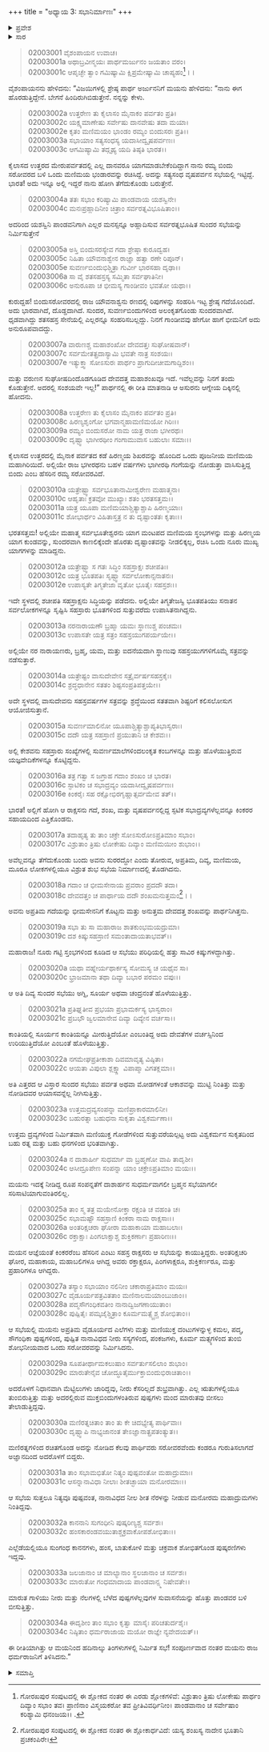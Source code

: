 +++
title = "ಅಧ್ಯಾಯ 3: ಸಭಾನಿರ್ಮಾಣಃ"
+++

<details><summary>ಪ್ರವೇಶ</summary>


।।   ಓಂ ಓಂ ನಮೋ ನಾರಾಯಣಾಯ।।   ಶ್ರೀ ವೇದವ್ಯಾಸಾಯ ನಮಃ ।।

ಶ್ರೀ ಕೃಷ್ಣದ್ವೈಪಾಯನ ವೇದವ್ಯಾಸ ವಿರಚಿತ  

**ಶ್ರೀ ಮಹಾಭಾರತ**

**ಸಭಾ ಪರ್ವ**

**ಸಭಾಕ್ರಿಯಾ ಪರ್ವ**

**ಅಧ್ಯಾಯ 3**

</details>


<details><summary>ಸಾರ</summary>

ಮಯಸಭೆಯ ನಿರ್ಮಾಣ (1-34).

</details>


> 02003001 ವೈಶಂಪಾಯನ ಉವಾಚ।  
02003001a ಅಥಾಬ್ರವೀನ್ಮಯಃ ಪಾರ್ಥಮರ್ಜುನಂ ಜಯತಾಂ ವರಂ।  
02003001c ಆಪೃಚ್ಛೇ ತ್ವಾಂ ಗಮಿಷ್ಯಾಮಿ ಕ್ಷಿಪ್ರಮೇಷ್ಯಾಮಿ ಚಾಪ್ಯಹಂ[^1]।।

ವೈಶಂಪಾಯನನು ಹೇಳಿದನು: “ವಿಜಯಿಗಳಲ್ಲಿ ಶ್ರೇಷ್ಠ ಪಾರ್ಥ ಅರ್ಜುನನಿಗೆ ಮಯನು ಹೇಳಿದನು: “ನಾನು ಈಗ ಹೊರಡುತ್ತಿದ್ದೇನೆ. ಬೇಗನೆ ಹಿಂದಿರುಗಿಬಿಡುತ್ತೇನೆ. ನನ್ನನ್ನು ಕೇಳು.

> 02003002a ಉತ್ತರೇಣ ತು ಕೈಲಾಸಂ ಮೈನಾಕಂ ಪರ್ವತಂ ಪ್ರತಿ।  
02003002c ಯಕ್ಷ್ಯಮಾಣೇಷು ಸರ್ವೇಷು ದಾನವೇಷು ತದಾ ಮಯಾ।  
02003002e ಕೃತಂ ಮಣಿಮಯಂ ಭಾಂಡಂ ರಮ್ಯಂ ಬಿಂದುಸರಃ ಪ್ರತಿ।।  
02003003a ಸಭಾಯಾಂ ಸತ್ಯಸಂಧಸ್ಯ ಯದಾಸೀದ್ವೃಷಪರ್ವಣಃ।  
02003003c ಆಗಮಿಷ್ಯಾಮಿ ತದ್ಗೃಹ್ಯ ಯದಿ ತಿಷ್ಠತಿ ಭಾರತ।।

ಕೈಲಾಸದ ಉತ್ತರದ ಮೇರುಪರ್ವತದಲ್ಲಿ ಎಲ್ಲ ದಾನವರೂ ಯಾಗಮಾಡಬೇಕೆಂದಿದ್ದಾಗ ನಾನು ರಮ್ಯ ಬಿಂದು ಸರೋವರದ ಬಳಿ ಒಂದು ಮಣಿಮಯ ಭಂಡಾರವನ್ನು ರಚಿಸಿದ್ದೆ. ಅದನ್ನು ಸತ್ಯಸಂಧ ವೃಷಪರ್ವನ ಸಭೆಯಲ್ಲಿ ಇಟ್ಟಿದ್ದೆ. ಭಾರತ! ಅದು ಇನ್ನೂ ಅಲ್ಲಿ ಇದ್ದರೆ ನಾನು ಹೋಗಿ ತೆಗೆದುಕೊಂಡು ಬರುತ್ತೇನೆ.

> 02003004a ತತಃ ಸಭಾಂ ಕರಿಷ್ಯಾಮಿ ಪಾಂಡವಾಯ ಯಶಸ್ವಿನೇ।  
02003004c ಮನಃಪ್ರಹ್ಲಾದಿನೀಂ ಚಿತ್ರಾಂ ಸರ್ವರತ್ನವಿಭೂಷಿತಾಂ।।

ಅದರಿಂದ ಯಶಸ್ವಿನಿ ಪಾಂಡವನಿಗಾಗಿ ಎಲ್ಲರ ಮನಸ್ಸನ್ನೂ ಅಹ್ಲಾದಿಸುವ ಸರ್ವರತ್ನಭೂಷಿತ ಸುಂದರ ಸಭೆಯನ್ನು ನಿರ್ಮಿಸುತ್ತೇನೆ

> 02003005a ಅಸ್ತಿ ಬಿಂದುಸರಸ್ಯೇವ ಗದಾ ಶ್ರೇಷ್ಠಾ ಕುರೂದ್ವಹ।  
02003005c ನಿಹಿತಾ ಯೌವನಾಶ್ವೇನ ರಾಜ್ಞಾ ಹತ್ವಾ ರಣೇ ರಿಪೂನ್।  
02003005e ಸುವರ್ಣಬಿಂದುಭಿಶ್ಚಿತ್ರಾ ಗುರ್ವೀ ಭಾರಸಹಾ ದೃಢಾ।।  
02003006a ಸಾ ವೈ ಶತಸಹಸ್ರಸ್ಯ ಸಮ್ಮಿತಾ ಸರ್ವಘಾತಿನೀ।  
02003006c ಅನುರೂಪಾ ಚ ಭೀಮಸ್ಯ ಗಾಂಡೀವಂ ಭವತೋ ಯಥಾ।।

ಕುರುದ್ದಹ! ಬಿಂದುಸರೋವರದಲ್ಲಿ ರಾಜ ಯೌವನಾಶ್ವನು ರಣದಲ್ಲಿ ರಿಪುಗಳನ್ನು ಸಂಹರಿಸಿ ಇಟ್ಟ ಶ್ರೇಷ್ಠ ಗದೆಯೊಂದಿದೆ. ಅದು ಭಾರವಾಗಿದೆ, ದೊಡ್ಡದಾಗಿದೆ. ಸುಂದರ, ಸುವರ್ಣಬಿಂದುಗಳಿಂದ ಅಲಂಕೃತಗೊಂಡು ಸುಂದರವಾಗಿದೆ. ಧೃಡವಾಗಿದ್ದು ಶತಸಹಸ್ರ ಸೇನೆಯಲ್ಲಿ ಎಲ್ಲರನ್ನೂ ಸಂಹರಿಸಬಲ್ಲದ್ದು. ನಿನಗೆ ಗಾಂಡೀವವು ಹೇಗೋ ಹಾಗೆ ಭೀಮನಿಗೆ ಅದು ಅನುರೂಪವಾದದ್ದು.

> 02003007a ವಾರುಣಶ್ಚ ಮಹಾಶಂಖೋ ದೇವದತ್ತಃ ಸುಘೋಷವಾನ್।  
02003007c ಸರ್ವಮೇತತ್ಪ್ರದಾಸ್ಯಾಮಿ ಭವತೇ ನಾತ್ರ ಸಂಶಯಃ।  
02003007e ಇತ್ಯುಕ್ತ್ವಾ ಸೋಽಸುರಃ ಪಾರ್ಥಂ ಪ್ರಾಗುದೀಚೀಮಗಾದ್ದಿಶಂ।।

ಮತ್ತು ವರುಣನ ಸುಘೋಷದಿಂದೊಡಗೂಡಿದ ದೇವದತ್ತ ಮಹಾಶಂಖವೂ ಇದೆ. ಇವೆಲ್ಲವನ್ನು ನಿನಗೆ ತಂದು ಕೊಡುತ್ತೇನೆ. ಅದರಲ್ಲಿ ಸಂಶಯವೇ ಇಲ್ಲ!” ಪಾರ್ಥನಲ್ಲಿ ಈ ರೀತಿ ಮಾತನಾಡಿ ಆ ಅಸುರನು ಆಗ್ನೇಯ ದಿಕ್ಕಿನಲ್ಲಿ ಹೋದನು.

> 02003008a ಉತ್ತರೇಣ ತು ಕೈಲಾಸಂ ಮೈನಾಕಂ ಪರ್ವತಂ ಪ್ರತಿ।   
02003008c ಹಿರಣ್ಯಶೃಂಗೋ ಭಗವಾನ್ಮಹಾಮಣಿಮಯೋ ಗಿರಿಃ।।  
02003009a ರಮ್ಯಂ ಬಿಂದುಸರೋ ನಾಮ ಯತ್ರ ರಾಜಾ ಭಗೀರಥಃ।  
02003009c ದೃಷ್ಟ್ವಾ ಭಾಗೀರಥೀಂ ಗಂಗಾಮುವಾಸ ಬಹುಲಾಃ ಸಮಾಃ।।

ಕೈಲಾಸದ ಉತ್ತರದಲ್ಲಿ ಮೈನಾಕ ಪರ್ವತದ ಕಡೆ ಹಿರಣ್ಮಯ ಶಿಖರವನ್ನು ಹೊಂದಿದ ಒಂದು ಪೂಜನೀಯ ಮಣಿಮಯ ಮಹಾಗಿರಿಯಿದೆ. ಅಲ್ಲಿಯೇ ರಾಜ ಭಗೀರಥನು ಬಹಳ ವರ್ಷಗಳು ಭಾಗೀರಥಿ ಗಂಗೆಯನ್ನು ನೋಡುತ್ತಾ ವಾಸಿಸುತ್ತಿದ್ದ ಬಿಂದು ಎಂಬ ಹೆಸರಿನ ರಮ್ಯ ಸರೋವರವಿದೆ.

> 02003010a ಯತ್ರೇಷ್ಟ್ವಾ ಸರ್ವಭೂತಾನಾಮೀಶ್ವರೇಣ ಮಹಾತ್ಮನಾ।  
02003010c ಆಹೃತಾಃ ಕ್ರತವೋ ಮುಖ್ಯಾಃ ಶತಂ ಭರತಸತ್ತಮ।।  
02003011a ಯತ್ರ ಯೂಪಾ ಮಣಿಮಯಾಶ್ಚಿತ್ಯಾಶ್ಚಾಪಿ ಹಿರಣ್ಮಯಾಃ।  
02003011c ಶೋಭಾರ್ಥಂ ವಿಹಿತಾಸ್ತತ್ರ ನ ತು ದೃಷ್ಟಾಂತತಃ ಕೃತಾಃ।।

ಭರತಸತ್ತಮ! ಅಲ್ಲಿಯೇ ಮಹಾತ್ಮ ಸರ್ವಭೂತೇಶ್ವರನು ಯಾಗ ಮಂಟಪದ ಮಣಿಮಯ ಸ್ಥಂಭಗಳನ್ನು ಮತ್ತು ಹಿರಣ್ಮಯ ಯಾಗ ಕುಂಡವನ್ನು, ಸುಂದರವಾಗಿ ಕಾಣಲಿಕ್ಕೆಂದೇ ಹೊರತು ದೃಷ್ಟಾಂತವನ್ನು ನೀಡಲಿಕ್ಕಲ್ಲ, ರಚಿಸಿ ಒಂದು ನೂರು ಮುಖ್ಯ ಯಾಗಗಳನ್ನು ಮಾಡಿದ್ದನು.

> 02003012a ಯತ್ರೇಷ್ಟ್ವಾ ಸ ಗತಃ ಸಿದ್ಧಿಂ ಸಹಸ್ರಾಕ್ಷಃ ಶಚೀಪತಿಃ।  
02003012c ಯತ್ರ ಭೂತಪತಿಃ ಸೃಷ್ಟ್ವಾ ಸರ್ವಲೋಕಾನ್ಸನಾತನಃ।  
02003012e ಉಪಾಸ್ಯತೇ ತಿಗ್ಮತೇಜಾ ವೃತೋ ಭೂತೈಃ ಸಹಸ್ರಶಃ।।

ಇದೇ ಸ್ಥಳದಲ್ಲಿ ಶಚೀಪತಿ ಸಹಸ್ರಾಕ್ಷನು ಸಿದ್ಧಿಯನ್ನು ಪಡೆದನು. ಅಲ್ಲಿಯೇ ತಿಗ್ಮತೇಜಸ್ವಿ ಭೂತಪತಿಯು ಸನಾತನ ಸರ್ವಲೋಕಗಳನ್ನೂ ಸೃಷ್ಟಿಸಿ ಸಹಸ್ರಾರು ಭೂತಗಳಿಂದ ಸುತ್ತುವರೆದು ಉಪಾಸಿತನಾಗಿದ್ದನು.

> 02003013a ನರನಾರಾಯಣೌ ಬ್ರಹ್ಮಾ ಯಮಃ ಸ್ಥಾಣುಶ್ಚ ಪಂಚಮಃ।  
02003013c ಉಪಾಸತೇ ಯತ್ರ ಸತ್ರಂ ಸಹಸ್ರಯುಗಪರ್ಯಯೇ।।

ಅಲ್ಲಿಯೇ ನರ ನಾರಾಯಣರು, ಬ್ರಹ್ಮ, ಯಮ, ಮತ್ತು ಐದನೆಯದಾಗಿ ಸ್ಥಾಣುವು ಸಹಸ್ರಯುಗಗಳಿಗೊಮ್ಮೆ ಸತ್ರವನ್ನು ನಡೆಸುತ್ತಾರೆ.

> 02003014a ಯತ್ರೇಷ್ಟಂ ವಾಸುದೇವೇನ ಸತ್ರೈರ್ವರ್ಷಸಹಸ್ರಕೈಃ।   
02003014c ಶ್ರದ್ಧಧಾನೇನ ಸತತಂ ಶಿಷ್ಟಸಂಪ್ರತಿಪತ್ತಯೇ।।

ಅದೇ ಸ್ಥಳದಲ್ಲಿ ವಾಸುದೇವನು ಸಹಸ್ರವರ್ಷಗಳ ಸತ್ರವನ್ನು ಶ್ರದ್ಧೆಯಿಂದ ಸತತವಾಗಿ ಶಿಷ್ಟರಿಗೆ ಕಲಿಸಲೋಸುಗ ಆಯೋಜಿಸುತ್ತಾನೆ.

> 02003015a ಸುವರ್ಣಮಾಲಿನೋ ಯೂಪಾಶ್ಚಿತ್ಯಾಶ್ಚಾಪ್ಯತಿಭಾಸ್ವರಾಃ।  
02003015c ದದೌ ಯತ್ರ ಸಹಸ್ರಾಣಿ ಪ್ರಯುತಾನಿ ಚ ಕೇಶವಃ।।

ಅಲ್ಲಿ ಕೇಶವನು ಸಹಸ್ರಾರು ಸಂಖ್ಯೆಗಳಲ್ಲಿ ಸುವರ್ಣಮಾಲೆಗಳಿಂದಲಂಕೃತ ಕಂಬಗಳನ್ನೂ ಮತ್ತು ಹೊಳೆಯುತ್ತಿರುವ ಯಜ್ಞವೇದಿಕೆಗಳನ್ನೂ ಕೊಟ್ಟಿದ್ದನು.

> 02003016a ತತ್ರ ಗತ್ವಾ ಸ ಜಗ್ರಾಹ ಗದಾಂ ಶಂಖಂ ಚ ಭಾರತ।  
02003016c ಸ್ಫಾಟಿಕಂ ಚ ಸಭಾದ್ರವ್ಯಂ ಯದಾಸೀದ್ವೃಷಪರ್ವಣಃ।  
02003016e ಕಿಂಕರೈಃ ಸಹ ರಕ್ಷೋಭಿರಗೃಹ್ಣಾತ್ಸರ್ವಮೇವ ತತ್।।

ಭಾರತ! ಅಲ್ಲಿಗೆ ಹೋಗಿ ಆ ರಾಕ್ಷಸನು ಗದೆ, ಶಂಖ, ಮತ್ತು ವೃಷಪರ್ವನಲ್ಲಿದ್ದ ಸ್ಫಟಿಕ ಸಭಾದ್ರವ್ಯಗಳೆಲ್ಲವನ್ನೂ ಕಿಂಕರರ ಸಹಾಯದಿಂದ ಎತ್ತಿಕೊಂಡನು.

> 02003017a ತದಾಹೃತ್ಯ ತು ತಾಂ ಚಕ್ರೇ ಸೋಽಸುರೋಽಪ್ರತಿಮಾಂ ಸಭಾಂ।  
02003017c ವಿಶ್ರುತಾಂ ತ್ರಿಷು ಲೋಕೇಷು ದಿವ್ಯಾಂ ಮಣಿಮಯೀಂ ಶುಭಾಂ।।

ಅವೆಲ್ಲವನ್ನೂ ತೆಗೆದುಕೊಂಡು ಬಂದು ಅವನು ಸುರರದ್ದೋ ಎಂದು ತೋರುವ, ಅಪ್ರತಿಮ, ದಿವ್ಯ, ಮಣಿಮಯ, ಮೂರೂ ಲೋಕಗಳಲ್ಲಿಯೂ ವಿಶ್ರುತ ಶುಭ ಸಭೆಯ ನಿರ್ಮಾಣದಲ್ಲಿ ತೊಡಗಿದನು.

> 02003018a ಗದಾಂ ಚ ಭೀಮಸೇನಾಯ ಪ್ರವರಾಂ ಪ್ರದದೌ ತದಾ।  
02003018c ದೇವದತ್ತಂ ಚ ಪಾರ್ಥಾಯ ದದೌ ಶಂಖಮನುತ್ತಮಂ[^2]।।

ಅವನು ಅಪ್ರತಿಮ ಗದೆಯನ್ನು ಭೀಮಸೇನನಿಗೆ ಕೊಟ್ಟನು ಮತ್ತು ಅನುತ್ತಮ ದೇವದತ್ತ ಶಂಖವನ್ನು ಪಾರ್ಥನಿಗಿತ್ತನು.

> 02003019a ಸಭಾ ತು ಸಾ ಮಹಾರಾಜ ಶಾತಕುಂಭಮಯದ್ರುಮಾ।  
02003019c ದಶ ಕಿಷ್ಕುಸಹಸ್ರಾಣಿ ಸಮಂತಾದಾಯತಾಭವತ್।।

ಮಹಾರಾಜ! ನೂರು ಗಟ್ಟಿ ಸ್ತಂಭಗಳಿಂದ ಕೂಡಿದ ಆ ಸಭೆಯು ಪರಿಧಿಯಲ್ಲಿ ಹತ್ತು ಸಾವಿರ ಕಿಷ್ಕುಗಳದ್ದಾಗಿತ್ತು.

> 02003020a ಯಥಾ ವಹ್ನೇರ್ಯಥಾರ್ಕಸ್ಯ ಸೋಮಸ್ಯ ಚ ಯಥೈವ ಸಾ।  
02003020c ಭ್ರಾಜಮಾನಾ ತಥಾ ದಿವ್ಯಾ ಬಭಾರ ಪರಮಂ ವಪುಃ।।

ಆ ಅತಿ ದಿವ್ಯ ಸುಂದರ ಸಭೆಯು ಅಗ್ನಿ, ಸೂರ್ಯ ಅಥವಾ ಚಂದ್ರನಂತೆ ಹೊಳೆಯುತ್ತಿತ್ತು.

> 02003021a ಪ್ರತಿಘ್ನತೀವ ಪ್ರಭಯಾ ಪ್ರಭಾಮರ್ಕಸ್ಯ ಭಾಸ್ವರಾಂ।  
02003021c ಪ್ರಬಭೌ ಜ್ವಲಮಾನೇವ ದಿವ್ಯಾ ದಿವ್ಯೇನ ವರ್ಚಸಾ।।

ಕಾಂತಿಯಲ್ಲಿ ಸೂರ್ಯನ ಕಾಂತಿಯನ್ನೂ ಮೀರುತ್ತಿದೆಯೋ ಎಂಬಂತಿದ್ದ ಅದು ದೇವತೆಗಳ ವರ್ಚಸ್ಸಿನಿಂದ ಉರಿಯುತ್ತಿದೆಯೋ ಎಂಬಂತೆ ಹೊಳೆಯುತ್ತಿತ್ತು.

> 02003022a ನಗಮೇಘಪ್ರತೀಕಾಶಾ ದಿವಮಾವೃತ್ಯ ವಿಷ್ಠಿತಾ।  
02003022c ಆಯತಾ ವಿಪುಲಾ ಶ್ಲಕ್ಷ್ಣಾ ವಿಪಾಪ್ಮಾ ವಿಗತಕ್ಲಮಾ।।

ಅತಿ ಎತ್ತರದ ಆ ವಿಸ್ತಾರ ಸುಂದರ ಸಭೆಯು ಪರ್ವತ ಅಥವಾ ಮೋಡಗಳಂತೆ ಆಕಾಶವನ್ನು ಮುಟ್ಟಿ ನಿಂತಿತ್ತು ಮತ್ತು ನೋಡಿದವರ ಆಯಾಸವನ್ನೆಲ್ಲ ನೀಗಿಸುತ್ತಿತ್ತು.

> 02003023a ಉತ್ತಮದ್ರವ್ಯಸಂಪನ್ನಾ ಮಣಿಪ್ರಾಕಾರಮಾಲಿನೀ।  
02003023c ಬಹುರತ್ನಾ ಬಹುಧನಾ ಸುಕೃತಾ ವಿಶ್ವಕರ್ಮಣಾ।।

ಉತ್ತಮ ದ್ರವ್ಯಗಳಿಂದ ನಿರ್ಮಿತವಾಗಿ ಮಣಿಯುಕ್ತ ಗೋಡೆಗಳಿಂದ ಸುತ್ತುವರೆಯಲ್ಪಟ್ಟ ಅದು ವಿಶ್ವಕರ್ಮನ ಸುಕೃತದಿಂದ ಬಹು ರತ್ನ ಮತ್ತು ಬಹು ಧನಗಳಿಂದ ಭರಿತವಾಗಿತ್ತು.

> 02003024a ನ ದಾಶಾರ್ಹೀ ಸುಧರ್ಮಾ ವಾ ಬ್ರಹ್ಮಣೋ ವಾಪಿ ತಾದೃಶೀ।  
02003024c ಆಸೀದ್ರೂಪೇಣ ಸಂಪನ್ನಾ ಯಾಂ ಚಕ್ರೇಽಪ್ರತಿಮಾಂ ಮಯಃ।।

ಮಯನು ಇದಕ್ಕೆ ನೀಡಿದ್ದ ರೂಪ ಸಂಪನ್ನತೆಗೆ ದಾಶಾರ್ಹನ ಸುಧರ್ಮವಾಗಲೀ ಬ್ರಹ್ಮನ ಸಭೆಯಾಗಲೀ ಸರಿಸಾಟಿಯಾಗುವಂತಿರಲಿಲ್ಲ.

> 02003025a ತಾಂ ಸ್ಮ ತತ್ರ ಮಯೇನೋಕ್ತಾ ರಕ್ಷಂತಿ ಚ ವಹಂತಿ ಚ।  
02003025c ಸಭಾಮಷ್ಟೌ ಸಹಸ್ರಾಣಿ ಕಿಂಕರಾ ನಾಮ ರಾಕ್ಷಸಾಃ।।  
02003026a ಅಂತರಿಕ್ಷಚರಾ ಘೋರಾ ಮಹಾಕಾಯಾ ಮಹಾಬಲಾಃ।  
02003026c ರಕ್ತಾಕ್ಷಾಃ ಪಿಂಗಲಾಕ್ಷಾಶ್ಚ ಶುಕ್ತಿಕರ್ಣಾಃ ಪ್ರಹಾರಿಣಃ।।

ಮಯನ ಆಜ್ಞೆಯಂತೆ ಕಿಂಕರರೆಂಬ ಹೆಸರಿನ ಎಂಟು ಸಹಸ್ರ ರಾಕ್ಷಸರು ಆ ಸಭೆಯನ್ನು ಕಾಯುತ್ತಿದ್ದರು. ಅಂತರಿಕ್ಷಚರಿ ಘೋರ, ಮಹಾಕಾಯ, ಮಹಾಬಲಿಗಳೂ ಆಗಿದ್ದ ಅವರು ರಕ್ತಾಕ್ಷರೂ, ಪಿಂಗಳಾಕ್ಷರೂ, ಶುಕ್ತಿಕರ್ಣರೂ, ಮತ್ತು ಪ್ರಹಾರಿಗಳೂ ಆಗಿದ್ದರು.

> 02003027a ತಸ್ಯಾಂ ಸಭಾಯಾಂ ನಲಿನೀಂ ಚಕಾರಾಪ್ರತಿಮಾಂ ಮಯಃ।  
02003027c ವೈಡೂರ್ಯಪತ್ರವಿತತಾಂ ಮಣಿನಾಲಮಯಾಂಬುಜಾಂ।।  
02003028a ಪದ್ಮಸೌಗಂಧಿಕವತೀಂ ನಾನಾದ್ವಿಜಗಣಾಯುತಾಂ।  
02003028c ಪುಷ್ಪಿತೈಃ ಪಮ್ಕಜೈಶ್ಚಿತ್ರಾಂ ಕೂರ್ಮಮತ್ಸ್ಯೈಶ್ಚ ಶೋಭಿತಾಂ।।

ಆ ಸಭೆಯಲ್ಲಿ ಮಯನು ಅಪ್ರತಿಮ ವೈಡೂರ್ಯದ ಎಲೆಗಳು ಮತ್ತು ಮಣಿಯುಕ್ತ ದಂಟುಗಳನ್ನುಳ್ಳ ಕಮಲ, ಪದ್ಮ, ಸೌಗಂಧಿಕಾ ಪುಷ್ಪಗಳಿಂದ, ಪುಷ್ಪಿತ ನಾನಾವಿಧದ ನೀರು ಸಸ್ಯಗಳಿಂದ, ಪಂಕಜಗಳು, ಕೂರ್ಮ ಮತ್ಸ್ಯಗಳಿಂದ ತುಂಬಿ ಶೋಭನೀಯವಾದ ಒಂದು ಸರೋವರವನ್ನು ನಿರ್ಮಿಸಿದನು.

> 02003029a ಸೂಪತೀರ್ಥಾಮಕಲುಷಾಂ ಸರ್ವರ್ತುಸಲಿಲಾಂ ಶುಭಾಂ।  
02003029c ಮಾರುತೇನೈವ ಚೋದ್ಧೂತೈರ್ಮುಕ್ತಾಬಿಂದುಭಿರಾಚಿತಾಂ।।

ಅದರೊಳಗೆ ನಿಧಾನವಾಗಿ ಮೆಟ್ಟಿಲುಗಳು ಜಾರಿದ್ದವು, ನೀರು ಕೆಸರಿಲ್ಲದೆ ಶುಭ್ರವಾಗಿತ್ತು. ಎಲ್ಲ ಋತುಗಳಲ್ಲಿಯೂ ತುಂಬಿರುತ್ತಿತ್ತು ಮತ್ತು ಅದರಲ್ಲಿರುವ ಮುಕ್ತಬಿಂದುಗಳಂತಿರುವ ಪುಷ್ಪಗಳು ಮಂದ ಮಾರುತವು ಬೀಸಲು ತೇಲಾಡುತ್ತಿದ್ದವು.

> 02003030a ಮಣಿರತ್ನಚಿತಾಂ ತಾಂ ತು ಕೇ ಚಿದಭ್ಯೇತ್ಯ ಪಾರ್ಥಿವಾಃ।  
02003030c ದೃಷ್ಟ್ವಾಪಿ ನಾಭ್ಯಜಾನಂತ ತೇಽಜ್ಞಾನಾತ್ಪ್ರಪತಂತ್ಯುತ।।

ಮಣಿರತ್ನಗಳಿಂದ ರಚಿತಗೊಂಡ ಅದನ್ನು ನೋಡಿದ ಕೆಲವು ಪಾರ್ಥಿವರು ಸರೋವರವೆಂದು ಕಂಡರೂ ಗುರುತಿಸಲಾಗದೆ ಅಜ್ಞಾನದಿಂದ ಅದರೊಳಗೆ ಬಿದ್ದರು.

> 02003031a ತಾಂ ಸಭಾಮಭಿತೋ ನಿತ್ಯಂ ಪುಷ್ಪವಂತೋ ಮಹಾದ್ರುಮಾಃ।   
02003031c ಆಸನ್ನಾನಾವಿಧಾ ನೀಲಾಃ ಶೀತಚ್ಛಾಯಾ ಮನೋರಮಾಃ।।

ಆ ಸಭೆಯ ಸುತ್ತಲೂ ನಿತ್ಯವೂ ಪುಷ್ಪವಂತ, ನಾನಾವಿಧದ ನೀಲ ಶೀತ ನೆರಳನ್ನು ನೀಡುವ ಮನೋರಮ ಮಹಾದ್ರುಮಗಳು ನಿಂತಿದ್ದವು.

> 02003032a ಕಾನನಾನಿ ಸುಗಂಧೀನಿ ಪುಷ್ಕರಿಣ್ಯಶ್ಚ ಸರ್ವಶಃ।  
02003032c ಹಂಸಕಾರಂಡವಯುತಾಶ್ಚಕ್ರವಾಕೋಪಶೋಭಿತಾಃ।।

ಎಲ್ಲೆಡೆಯಲ್ಲಿಯೂ ಸುಂಗಂಧ ಕಾನನಗಳು, ಹಂಸ, ಬಾತುಕೋಳಿ ಮತ್ತು ಚಕ್ರವಾಕ ಶೋಭಿತಗೊಂಡ ಪುಷ್ಕರಣಿಗಳು ಇದ್ದವು.

> 02003033a ಜಲಜಾನಾಂ ಚ ಮಾಲ್ಯಾನಾಂ ಸ್ಥಲಜಾನಾಂ ಚ ಸರ್ವಶಃ।  
02003033c ಮಾರುತೋ ಗಂಧಮಾದಾಯ ಪಾಂಡವಾನ್ಸ್ಮ ನಿಷೇವತೇ।।

ಮಾರುತ ಗಾಳಿಯು ನೀರು ಮತ್ತು ನೆಲಗಳಲ್ಲಿ ಬೆಳೆದ ಪುಷ್ಪಗಳೆಲ್ಲವುಗಳ ಸುವಾಸನೆಯನ್ನು ಹೊತ್ತು ಪಾಂಡವರ ಬಳಿ ಬೀಸುತ್ತಿತ್ತು.

> 02003034a ಈದೃಶೀಂ ತಾಂ ಸಭಾಂ ಕೃತ್ವಾ ಮಾಸೈಃ ಪರಿಚತುರ್ದಶೈಃ।   
02003034c ನಿಷ್ಠಿತಾಂ ಧರ್ಮರಾಜಾಯ ಮಯೋ ರಾಜ್ಞೇ ನ್ಯವೇದಯತ್।।

ಈ ರೀತಿಯಾಗಿತ್ತು ಆ ಮಯನಿಂದ ಹದಿನಾಲ್ಕು ತಿಂಗಳುಗಳಲ್ಲಿ ನಿರ್ಮಿತ ಸಭೆ! ಸಂಪೂರ್ಣವಾದ ನಂತರ ಮಯನು ರಾಜ ಧರ್ಮರಾಜನಿಗೆ ತಿಳಿಸಿದನು.”




<details><summary>ಸಮಾಪ್ತಿ</summary>

ಇತಿ ಶ್ರೀ ಮಹಾಭಾರತೇ ಸಭಾಪರ್ವಣಿ ಸಭಾಕ್ರಿಯಾಪರ್ವಣಿ ಸಭಾನಿರ್ಮಾಣೇ ತೃತೀಯೋಽಧ್ಯಾಯಃ।।  
ಇದು ಶ್ರೀ ಮಹಾಭಾರತದ ಸಭಾಪರ್ವದಲ್ಲಿ ಸಭಾಕ್ರಿಯಾಪರ್ವದಲ್ಲಿ ಸಭಾನಿರ್ಮಾಣವೆನ್ನುವ ಮೂರನೆಯ ಅಧ್ಯಾಯವು.


</details>

[^1]: ಗೋರಖಪುರ ಸಂಪುಟದಲ್ಲಿ ಈ ಶ್ಲೋಕದ ನಂತರ ಈ ಎರಡು ಶ್ಲೋಕಗಳಿವೆ: ವಿಶ್ರುತಾಂ ತ್ರಿಷು ಲೋಕೇಷು ಪಾರ್ಥಂ ದಿವ್ಯಾಂ ಸಭಾಂ ತವ। ಪ್ರಾಣಿನಾಂ ವಿಸ್ಮಯಕರೋ ತವ ಪ್ರೀತಿವಿವರ್ಧಿನೀಂ। ಪಾಂಡವಾನಾಂ ಚ ಸರ್ವೇಷಾಂ ಕರಿಶ್ಯಾಮಿ ಧನಂಜಯ।।  .

[^2]: ಗೋರಖಪುರ ಸಂಪುಟದಲ್ಲಿ ಈ ಶ್ಲೋಕದ ನಂತರ ಈ ಶ್ಲೋಕಾರ್ಧವಿದೆ: ಯಸ್ಯ ಶಂಖಸ್ಯ ನಾದೇನ ಭೂತಾನಿ ಪ್ರಚಕಂಪಿರೇ।
